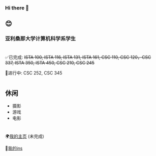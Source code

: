 ### Hi there 👋

## 😊

### 亚利桑那大学计算机科学系学生
#

✅已完成: ~~ISTA 100, ISTA 116, ISTA 131, ISTA 161, CSC 110, CSC 120，CSC 337, ISTA 350, ISTA 450, CSC 210, CSC 245~~

📖进行中: CSC 252, CSC 345

#
## 休闲

* 摄影
* 游戏
* 电影

#

🌍[我的主页](https://zlayuan.com) (未完成)

🌇[我的ins](https://www.instagram.com/zlayuan/)


